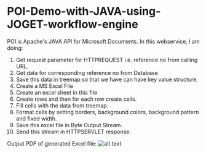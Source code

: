 # POI-Demo-with-JAVA-using-JOGET-workflow-engine

POI is Apache's JAVA API for Microsoft Documents. 
In this webservice, I am doing:
1. Get request parameter for HTTPREQUEST i.e. reference no from calling URL.
2. Get data for corresponding reference no from Database
3. Save this data in treemap so that we have can have key value structure.
4. Create a MS Excel File
5. Create an excel sheet in this file
6. Create rows and then for each row create cells.
7. Fill cells with the data from treemap.
8. Format cells by setting borders, background colors, background pattern and fixed width.
9. Save this excel file in Byte Output Stream.
10. Send this stream in HTTPSERVLET response.

Output PDF of generated Excel file:
![alt text](https://drive.google.com/open?id=1P6CBr5fw2SWzK97MutbJThGAHjt_cV0j)
